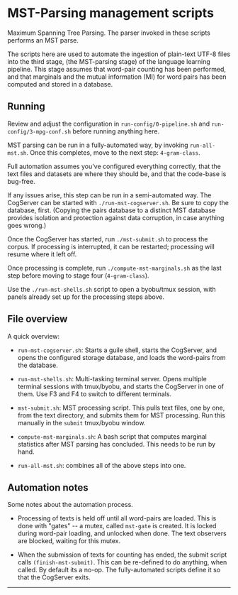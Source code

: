 
MST-Parsing management scripts
==============================
Maximum Spanning Tree Parsing. The parser invoked in these scripts
performs an MST parse.

The scripts here are used to automate the ingestion of plain-text
UTF-8 files into the third stage, (the MST-parsing stage) of the
language learning pipeline. This stage assumes that word-pair counting
has been performed, and that marginals and the mutual information (MI)
for word pairs has been computed and stored in a database.

Running
-------
Review and adjust the configuration in `run-config/0-pipeline.sh` and
`run-config/3-mpg-conf.sh` before running anything here.

MST parsing can be run in a fully-automated way, by invoking
`run-all-mst.sh`. Once this completes, move to the next step:
`4-gram-class`.

Full automation assumes you've configured everything correctly, that
the text files and datasets are where they should be, and that the
code-base is bug-free.

If any issues arise, this step can be run in a semi-automated way.
The CogServer can be started with `./run-mst-cogserver.sh`. Be sure
to copy the database, first. (Copying the pairs database to a distinct
MST database provides isolation and protection against data corruption,
in case anything goes wrong.)

Once the CogServer has started, run `./mst-submit.sh` to process the
corpus. If processing is interrupted, it can be restarted; processing
will resume where it left off.

Once processing is complete, run `./compute-mst-marginals.sh` as the last
step before moving to stage four (`4-gram-class`).

Use the `./run-mst-shells.sh` script to open a byobu/tmux session,
with panels already set up for the processing steps above.

File overview
-------------
A quick overview:

* `run-mst-cogserver.sh`: Starts a guile shell, starts the CogServer,
  and opens the configured storage database, and loads the word-pairs
  from the database.

* `run-mst-shells.sh`: Multi-tasking terminal server.  Opens multiple
  terminal sessions with tmux/byobu, and starts the CogServer in one
  of them.  Use F3 and F4 to switch to different terminals.

* `mst-submit.sh`: MST processing script.
  This pulls text files, one by one, from the text directory, and
  submits them for MST processing. Run this manually in the `submit`
  tmux/byobu window.

* `compute-mst-marginals.sh`: A bash script that computes marginal
  statistics after MST parsing has concluded. This needs to be run
  by hand.

* `run-all-mst.sh`: combines all of the above steps into one.

Automation notes
----------------
Some notes about the automation process.

* Processing of texts is held off until all word-pairs are loaded. This
  is done with "gates" -- a mutex, called `mst-gate` is created. It is
  locked during word-pair loading, and unlocked when done. The text
  observers are blocked, waiting for this mutex.

* When the submission of texts for counting has ended, the submit script
  calls `(finish-mst-submit)`.  This can be re-defined to do anything,
  when called. By default its a no-op. The fully-automated scripts define
  it so that the CogServer exits.

---------
